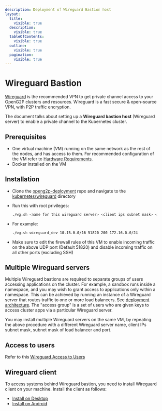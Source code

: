 ```yaml
---
description: Deployment of Wireguard Bastion host
layout:
  title:
    visible: true
  description:
    visible: true
  tableOfContents:
    visible: true
  outline:
    visible: true
  pagination:
    visible: true
---
```


# Wireguard Bastion

[Wireguard](https://www.wireguard.com/) is the recommended VPN to get private channel access to your OpenG2P clusters and resources. Wireguard is a fast secure & open-source VPN, with P2P traffic encryption.

The document talks about setting up a **Wireguard bastion host** (Wireguard server) to enable a private channel to the Kubernetes cluster.

## Prerequisites

* One virtual machine (VM) running on the same network as the rest of the nodes, and has access to them. For recommended configuration of the VM refer to [Hardware Requirements](../../hardware-requirements.md).
* Docker installed on the VM

## Installation

* Clone the [openg2p-deployment](https://github.com/OpenG2P/openg2p-deployment) repo and navigate to the [kubernetes/wireguard](https://github.com/OpenG2P/openg2p-deployment/tree/main/kubernetes/wireguard) directory
*   Run this with root privileges:

    ```bash
    ./wg.sh <name for this wireguard server> <client ips subnet mask> <port> <no of peers> <subnet mask of the cluster nodes & lbs>
    ```
*   For example:

    ```bash
    ./wg.sh wireguard_dev 10.15.0.0/16 51820 200 172.16.0.0/24
    ```
* Make sure to edit the firewall rules of this VM to enable incoming traffic on the above UDP port (Default 51820) and disable incoming traffic on all other ports (excluding SSH)

## Multiple Wireguard servers

Multiple Wireguard bastions are required to separate groups of users accessing applications on the cluster. For example, a sandbox runs inside a namespace, and you may wish to grant access to applications only within a namespace. This can be achieved by running an instance of a Wireguard server that routes traffic to one or more load balancers. See [deployment architecture](../../). The "access group" is a set of users who are given keys to access cluster apps via a particular Wireguard server.&#x20;

You may install multiple Wireguard servers on the same VM, by repeating the above procedure with a different Wireguard server name, client IPs subnet mask, subnet mask of load balancer and port.

## Access to users

Refer to this [Wireguard Access to Users](wireguard-access-to-users.md)

## Wireguard client

To access systems behind Wireguard bastion, you need to install Wireguard client on your machine. Install the client as follows:

* [Install on Desktop](install-wireguard-client-on-machine.md)
* [Install on Android](install-wireguard-app-and-activate-tunnel.md)
